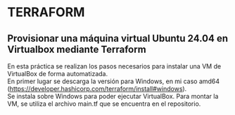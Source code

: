 # TERRAFORM
## Provisionar una máquina virtual Ubuntu 24.04 en Virtualbox mediante Terraform
En esta práctica se realizan los pasos necesarios para instalar una VM de VirtualBox de forma automatizada. \
En primer lugar se descarga la versión para Windows, en mi caso amd64 (https://developer.hashicorp.com/terraform/install#windows). \
Se instala sobre Windows para poder ejecutar VirtualBox.
Para montar la VM, se utiliza el archivo main.tf que se encuentra en el repositorio.

